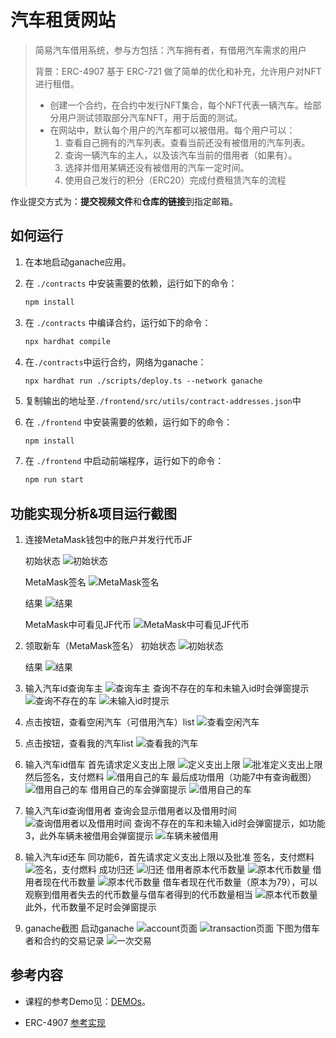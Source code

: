 # 汽车租赁网站

> 简易汽车借用系统，参与方包括：汽车拥有者，有借用汽车需求的用户
>
> 背景：ERC-4907 基于 ERC-721 做了简单的优化和补充，允许用户对NFT进行租借。
> - 创建一个合约，在合约中发行NFT集合，每个NFT代表一辆汽车。给部分用户测试领取部分汽车NFT，用于后面的测试。
> - 在网站中，默认每个用户的汽车都可以被借用。每个用户可以： 
>    1. 查看自己拥有的汽车列表。查看当前还没有被借用的汽车列表。
>    2. 查询一辆汽车的主人，以及该汽车当前的借用者（如果有）。
>    3. 选择并借用某辆还没有被借用的汽车一定时间。
>    4. 使用自己发行的积分（ERC20）完成付费租赁汽车的流程


作业提交方式为：**提交视频文件**和**仓库的链接**到指定邮箱。

## 如何运行


1. 在本地启动ganache应用。

2. 在 `./contracts` 中安装需要的依赖，运行如下的命令：
    ```bash
    npm install
    ```
3. 在 `./contracts` 中编译合约，运行如下的命令：
    ```bash
    npx hardhat compile
    ```
4. 在`./contracts`中运行合约，网络为ganache：

    ````
    npx hardhat run ./scripts/deploy.ts --network ganache
    ````
5. 复制输出的地址至`./frontend/src/utils/contract-addresses.json`中
6. 在 `./frontend` 中安装需要的依赖，运行如下的命令：
    ```bash
    npm install
    ```
7. 在 `./frontend` 中启动前端程序，运行如下的命令：
    ```bash
    npm run start
    ```

## 功能实现分析&项目运行截图


1. 连接MetaMask钱包中的账户并发行代币JF

    初始状态
![初始状态](picture/功能1.1.jpg)

    MetaMask签名
![MetaMask签名](picture/功能1.2.jpg)

    结果
![结果](picture/功能1.3.jpg)

    MetaMask中可看见JF代币
![MetaMask中可看见JF代币](picture/功能1.4.jpg)


2. 领取新车（MetaMask签名）
    初始状态
![初始状态](picture/功能2.1.jpg)

    结果
![结果](picture/功能2.2.jpg)


3. 输入汽车id查询车主
![查询车主](picture/功能3.1.jpg)
    查询不存在的车和未输入id时会弹窗提示
![查询不存在的车](picture/功能3.2.jpg)
![未输入id时提示](picture/功能3.2.jpg)

4. 点击按钮，查看空闲汽车（可借用汽车）list
![查看空闲汽车](picture/功能4.1.jpg)

5. 点击按钮，查看我的汽车list
![查看我的汽车](picture/功能5.1.jpg)

6. 输入汽车id借车
    首先请求定义支出上限
![定义支出上限](picture/功能6.2.jpg)
![批准定义支出上限](picture/功能6.3.jpg)
    然后签名，支付燃料
![借用自己的车](picture/功能6.4.jpg)
    最后成功借用（功能7中有查询截图）
![借用自己的车](picture/功能6.5.jpg)
    借用自己的车会弹窗提示
![借用自己的车](picture/功能6.1.jpg)


7. 输入汽车id查询借用者
    查询会显示借用者以及借用时间
![查询借用者以及借用时间](picture/功能7.1.jpg)
    查询不存在的车和未输入id时会弹窗提示，如功能3，此外车辆未被借用会弹窗提示
![车辆未被借用](picture/功能7.2.jpg)

8. 输入汽车id还车
    同功能6，首先请求定义支出上限以及批准
    签名，支付燃料
![签名，支付燃料](picture/功能8.1.jpg)
    成功归还
![归还](picture/功能8.2.jpg)
    借用者原本代币数量
![原本代币数量](picture/功能8.3.jpg)
    借用者现在代币数量
![原本代币数量](picture/功能8.4.jpg)
    借车者现在代币数量（原本为79），可以观察到借用者失去的代币数量与借车者得到的代币数量相当
![原本代币数量](picture/功能8.5.jpg)
    此外，代币数量不足时会弹窗提示

9. ganache截图
启动ganache
![account页面](picture/功能9.1.jpg)
![transaction页面](picture/功能9.2.jpg)
    下图为借车者和合约的交易记录
![一次交易](picture/功能8.3.jpg)

## 参考内容

- 课程的参考Demo见：[DEMOs](https://github.com/LBruyne/blockchain-course-demos)。

- ERC-4907 [参考实现](https://eips.ethereum.org/EIPS/eip-4907)


